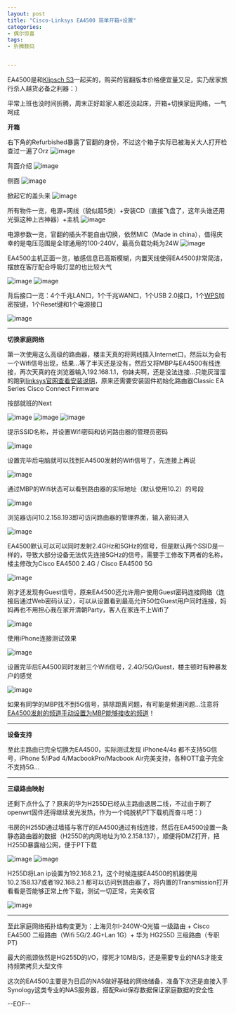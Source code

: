 ```yaml
---
layout: post
title: "Cisco-Linksys EA4500 简单开箱+设置"
categories:
- 偶尔惊喜
tags:
- 折腾数码


---
```


EA4500是和[Klipsch S3](http://www.besteric.com/2013/05/23/klipsch-s3/)一起买的，购买的官翻版本价格便宜量又足，实乃居家旅行杀人越货必备之利器：）

平常上班也没时间折腾，周末正好趁家人都还没起床，开箱+切换家庭网络，一气呵成

**开箱**

右下角的Refurbished暴露了官翻的身份，不过这个箱子实际已被海关大人打开检查过一遍了Orz
![image](http://img04.taobaocdn.com/tps/i4/T1vZSVXCXhXXabme77-800-533.jpg)

背面介绍
![image](http://img04.taobaocdn.com/tps/i4/T14WOVXzBgXXabme77-800-533.jpg)

侧面
![image](http://img02.taobaocdn.com/tps/i2/T1C0CWXphgXXabme77-800-533.jpg)

掀起它的盖头来
![image](http://img03.taobaocdn.com/tps/i3/T15MWYXtBcXXabme77-800-533.jpg)

所有物件一览，电源+网线（貌似超5类）+安装CD（直接飞盘了，这年头谁还用光驱这种上古神器）+主机
![image](http://img04.taobaocdn.com/tps/i4/T1ctCLXy8hXXabme77-800-533.jpg)

电源参数一览，官翻的插头不能自由切换，依然MIC（Made in china），值得庆幸的是电压范围是全球通用的100-240V，最高负载功耗为24W
![image](http://img01.taobaocdn.com/tps/i1/T1UP5zXx0jXXabme77-800-533.jpg)

EA4500主机正面一览，敏感信息已高斯模糊，内置天线使得EA4500非常简洁，摆放在客厅配合呼吸灯显的也比较大气

![image](http://img03.taobaocdn.com/tps/i3/T1g6qVXwlgXXabme77-800-533.jpg)
![image](http://img04.taobaocdn.com/tps/i4/T1tgqVXr4hXXabme77-800-533.jpg)

背后接口一览：4个千兆LAN口，1个千兆WAN口，1个USB 2.0接口，1个[WPS](http://zh.wikipedia.org/zh/Wi-Fi)加密按键，1个Reset键和1个电源接口

![image](http://img01.taobaocdn.com/tps/i1/T1TTeIXBhiXXabme77-800-533.jpg)

----

**切换家庭网络**

第一次使用这么高级的路由器，楼主天真的将网线插入Internet口，然后以为会有一个Wifi信号出现，结果…等了半天还是没有，然后又将MBP与EA4500有线连接，再次天真的在浏览器输入192.168.1.1，你妹夫啊，还是没法连接…只能灰溜溜的跑到[linksys官网查看安装说明](http://support.linksys.com/en-apac/support/routers/EA4500)，原来还需要安装固件初始化路由器Classic EA Series Cisco Connect Firmware

按部就班的Next

![image](http://img02.taobaocdn.com/tps/i2/T1eR9KXzJhXXcpTj.y-750-522.png)
![image](http://img03.taobaocdn.com/tps/i3/T1D91UXs8gXXcpTj.y-750-522.png)
![image](http://img04.taobaocdn.com/tps/i4/T1b9iYXz0bXXcpTj.y-750-522.png)

提示SSID名称，并设置Wifi密码和访问路由器的管理员密码

![image](http://img01.taobaocdn.com/tps/i1/T1kPGVXvFhXXcpTj.y-750-522.png)

设置完毕后电脑就可以找到EA4500发射的Wifi信号了，先连接上再说

![image](http://img02.taobaocdn.com/tps/i2/T1yN5KXphiXXbOTBZj-285-241.png)

通过MBP的Wifi状态可以看到路由器的实际地址（默认使用10.2）的号段

![image](http://img04.taobaocdn.com/tps/i4/T15_1VXuxgXXc6rIML-651-506.png)

浏览器访问10.2.158.193即可访问路由器的管理界面，输入密码进入

![image](http://img02.taobaocdn.com/tps/i2/T16ySJXEFiXXXtcfcX-1274-674.png)

EA4500默认可以可以同时发射2.4GHz和5GHz的信号，但是默认两个SSID是一样的，导致大部分设备无法优先连接5GHz的信号，需要手工修改下两者的名称，楼主修改为Cisco EA4500 2.4G / Cisco EA4500 5G

![image](http://img04.taobaocdn.com/tps/i4/T17leWXyleXXaSYK.X-1274-673.png)

刚才还发现有Guest信号，原来EA4500还允许用户使用Guest密码连接网络（连接后通过Web密码认证），可以从设置看到最高允许50位Guest用户同时连接，妈妈再也不用担心我在家开清朝Party，客人在家连不上Wifi了

![image](http://img01.taobaocdn.com/tps/i1/T1fguWXp8eXXXtcfcX-1274-674.png)

使用iPhone连接测试效果

![image](http://img01.taobaocdn.com/tps/i1/T1fj1ZXxdaXXXxicgs-640-926.jpg)

设置完毕后EA4500同时发射三个Wifi信号，2.4G/5G/Guest，楼主顿时有种暴发户的感觉

![image](http://img03.taobaocdn.com/tps/i3/T1Z69YXDdbXXa6J.jg-668-580.png)

如果有同学的MBP找不到5G信号，排除距离问题，有可能是频道问题…注意将[EA4500发射的频道手动设置为MBP能够接收的频道](http://bbs.weiphone.com/read-htm-tid-6200357.html)！

----

**设备支持**

至此主路由已完全切换为EA4500，实际测试发现 iPhone4/4s 都不支持5G信号，iPhone 5/iPad 4/MacbookPro/Macbook Air完美支持，各种OTT盒子完全不支持5G…

----

**三级路由映射**

还剩下点什么了？原来的华为H255D已经从主路由退居二线，不过由于刷了openwrt固件还得继续发光发热，作为一个纯脱机PT下载机而奋斗吧：）

书房的H255D通过墙插与客厅的EA4500通过有线连接，然后在EA4500设置一条静态路由器的数据（H255D的内网地址为10.2.158.137），顺便将DMZ打开，把H255D暴露给公网，便于PT下载

![image](http://img01.taobaocdn.com/tps/i1/T1q8yYXCtbXXXi0vcX-1274-677.png)
![image](http://img01.taobaocdn.com/tps/i1/T1eeOZXw8aXXbVdLgX-1274-678.png)

H255D将Lan ip设置为192.168.2.1，这个时候连接EA4500的机器使用 10.2.158.137或者192.168.2.1 都可以访问到路由器了，将内置的Transmission打开看看是否能够正常上传下载，测试一切正常，完美收官

![image](http://img02.taobaocdn.com/tps/i2/T1ZCGVXstgXXcgKbMo-954-778.png)

----

至此家庭网络拓扑结构变更为：上海贝尔I-240W-Q光猫 一级路由 + Cisco EA4500 二级路由（Wifi 5G/2.4G+Lan 1G）+ 华为 HG255D 三级路由（专职PT)

最大的瓶颈依然是HG255D的I/O，撑死才10MB/S，还是需要专业的NAS才能支持频繁拷贝大型文件

这次的EA4500主要是为日后的NAS做好基础的网络储备，准备下次还是直接入手Synology这类专业的NAS服务器，搭配Raid保存数据保证家庭数据的安全性


--EOF--





